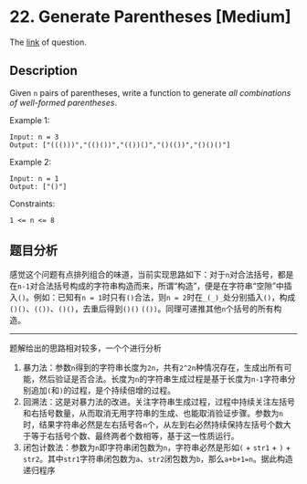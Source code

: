 # 22. Generate Parentheses [Medium]

The [link](https://leetcode.com/problems/generate-parentheses/) of question.

## Description

Given `n` pairs of parentheses, write a function to generate *all combinations of well-formed parentheses*.

Example 1:
```
Input: n = 3
Output: ["((()))","(()())","(())()","()(())","()()()"]
```

Example 2:
```
Input: n = 1
Output: ["()"]
```

Constraints:
```
1 <= n <= 8
```

## 题目分析

感觉这个问题有点排列组合的味道，当前实现思路如下：对于`n`对合法括号，都是在`n-1`对合法括号构成的字符串构造而来，所谓“构造”，便是在字符串“空隙”中插入`()`。例如：已知有`n = 1`时只有`()`合法，则`n = 2`时在`_(_)_`处分别插入`()`，构成`()()`、`(())`、`()()`，去重后得到`()()` `(())`。同理可递推其他`n`个括号的所有构造。

---

题解给出的思路相对较多，一个个进行分析

1. 暴力法：参数`n`得到的字符串长度为`2n`，共有`2^2n`种情况存在，生成出所有可能，然后验证是否合法。长度为`n`的字符串生成过程是基于长度为`n-1`字符串分别追加`(`和`)`的过程，是个持续倍增的过程。
2. 回溯法：这是对暴力法的改进。关注字符串生成过程，过程中持续关注左括号和右括号数量，从而取消无用字符串的生成、也能取消验证步骤。参数为`n`时，结果字符串必然是左右括号各`n`个，从左到右必然持续保持左括号个数大于等于右括号个数、最终两者个数相等，基于这一性质运行。
3. 闭包计数法：参数为`n`即字符串闭包数为`n`，字符串必然是形如`(` + `str1` + `)` + `str2`。其中`str1`字符串闭包数为`a`、`str2`闭包数为`b`，那么`a+b+1=n`。据此构造递归程序